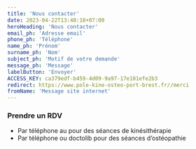 ```yaml
---
title: 'Nous contacter'
date: 2023-04-22T13:48:18+07:00
heroHeading: 'Nous contacter'
email_ph: 'Adresse email'
phone_ph: 'Téléphone'
name_ph: 'Prénom'
surname_ph: 'Nom'
subject_ph: 'Motif de votre demande'
message_ph: 'Message'
labelButton: 'Envoyer'
ACCESS_KEY: ca379edf-b459-4d09-9a97-17e101efe2b3
redirect: https://www.pole-kine-osteo-port-brest.fr//merci
fromName: 'Message site internet'
---
```


### Prendre un RDV

- Par téléphone au pour des séances de kinésithérapie
- Par téléphone ou doctolib pour des séances d’ostéopathie